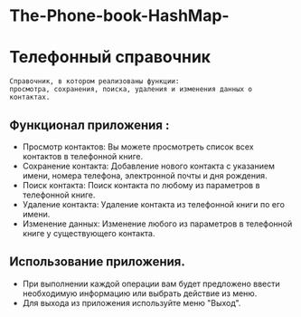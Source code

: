 # The-Phone-book-HashMap-

#                              Телефонный справочник
    Справочник, в котором реализованы функции:
    просмотра, сохранения, поиска, удаления и изменения данных о контактах.


 ##   Функционал приложения :
* Просмотр контактов:   Вы можете просмотреть список всех контактов в телефонной книге.
* Сохранение контакта:   Добавление нового контакта с указанием имени, номера телефона, электронной почты и дня рождения.
* Поиск контакта:   Поиск контакта по любому из параметров в телефонной книге.
* Удаление контакта:   Удаление контакта из телефонной книги по его имени.
* Изменение данных:   Изменение любого из параметров в телефонной книге у существующего контакта.
##   Использование приложения.
* При выполнении каждой операции вам будет предложено ввести необходимую информацию или выбрать действие из меню.
* Для выхода из приложения используйте меню "Выход".
